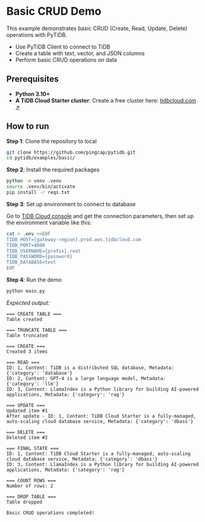 # Basic CRUD Demo

This example demonstrates basic CRUD (Create, Read, Update, Delete) operations with PyTiDB.

* Use PyTiDB Client to connect to TiDB
* Create a table with text, vector, and JSON columns
* Perform basic CRUD operations on data

## Prerequisites

- **Python 3.10+**
- **A TiDB Cloud Starter cluster**: Create a free cluster here: [tidbcloud.com ↗️](https://tidbcloud.com/?utm_source=github&utm_medium=referral&utm_campaign=pytidb_readme)

## How to run

**Step 1**: Clone the repository to local

```bash
git clone https://github.com/pingcap/pytidb.git
cd pytidb/examples/basic/
```

**Step 2**: Install the required packages

```bash
python -m venv .venv
source .venv/bin/activate
pip install -r reqs.txt
```

**Step 3**: Set up environment to connect to database

Go to [TiDB Cloud console](https://tidbcloud.com/clusters) and get the connection parameters, then set up the environment variable like this:

```bash
cat > .env <<EOF
TIDB_HOST={gateway-region}.prod.aws.tidbcloud.com
TIDB_PORT=4000
TIDB_USERNAME={prefix}.root
TIDB_PASSWORD={password}
TIDB_DATABASE=test
EOF
```

**Step 4**: Run the demo

```bash
python main.py
```

*Expected output:*

```plain
=== CREATE TABLE ===
Table created

=== TRUNCATE TABLE ===
Table truncated

=== CREATE ===
Created 3 items

=== READ ===
ID: 1, Content: TiDB is a distributed SQL database, Metadata: {'category': 'database'}
ID: 2, Content: GPT-4 is a large language model, Metadata: {'category': 'llm'}
ID: 3, Content: LlamaIndex is a Python library for building AI-powered applications, Metadata: {'category': 'rag'}

=== UPDATE ===
Updated item #1
After update - ID: 1, Content: TiDB Cloud Starter is a fully-managed, auto-scaling cloud database service, Metadata: {'category': 'dbass'}

=== DELETE ===
Deleted item #2

=== FINAL STATE ===
ID: 1, Content: TiDB Cloud Starter is a fully-managed, auto-scaling cloud database service, Metadata: {'category': 'dbass'}
ID: 3, Content: LlamaIndex is a Python library for building AI-powered applications, Metadata: {'category': 'rag'}

=== COUNT ROWS ===
Number of rows: 2

=== DROP TABLE ===
Table dropped

Basic CRUD operations completed!
```
